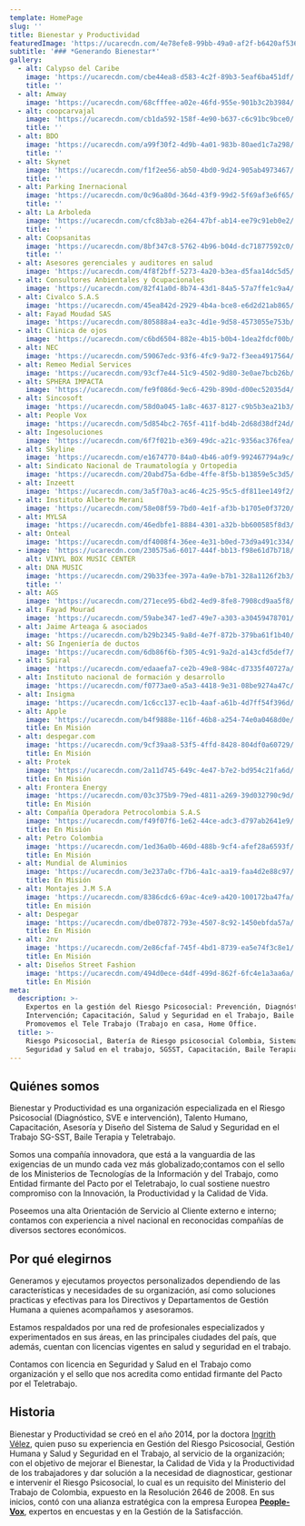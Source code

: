 ```yaml
---
template: HomePage
slug: ''
title: Bienestar y Productividad
featuredImage: 'https://ucarecdn.com/4e78efe8-99bb-49a0-af2f-b6420af5363a/'
subtitle: '### *Generando Bienestar*'
gallery:
  - alt: Calypso del Caribe
    image: 'https://ucarecdn.com/cbe44ea8-d583-4c2f-89b3-5eaf6ba451df/'
    title: ''
  - alt: Amway
    image: 'https://ucarecdn.com/68cfffee-a02e-46fd-955e-901b3c2b3984/'
  - alt: coopcarvajal
    image: 'https://ucarecdn.com/cb1da592-158f-4e90-b637-c6c91bc9bce0/'
    title: ''
  - alt: BDO
    image: 'https://ucarecdn.com/a99f30f2-4d9b-4a01-983b-80aed1c7a298/'
    title: ''
  - alt: Skynet
    image: 'https://ucarecdn.com/f1f2ee56-ab50-4bd0-9d24-905ab4973467/'
    title: ''
  - alt: Parking Inernacional
    image: 'https://ucarecdn.com/0c96a80d-364d-43f9-99d2-5f69af3e6f65/'
    title: ''
  - alt: La Arboleda
    image: 'https://ucarecdn.com/cfc8b3ab-e264-47bf-ab14-ee79c91eb0e2/'
    title: ''
  - alt: Coopsanitas
    image: 'https://ucarecdn.com/8bf347c8-5762-4b96-b04d-dc71877592c0/'
    title: ''
  - alt: Asesores gerenciales y auditores en salud
    image: 'https://ucarecdn.com/4f8f2bff-5273-4a20-b3ea-d5faa14dc5d5/'
  - alt: Consultores Anbientales y Ocupacionales
    image: 'https://ucarecdn.com/82f41a0d-8b74-43d1-84a5-57a7ffe1c9a4/'
  - alt: Civalco S.A.S
    image: 'https://ucarecdn.com/45ea842d-2929-4b4a-bce8-e6d2d21ab865/'
  - alt: Fayad Moudad SAS
    image: 'https://ucarecdn.com/805888a4-ea3c-4d1e-9d58-4573055e753b/'
  - alt: Clinica de ojos
    image: 'https://ucarecdn.com/c6bd6504-882e-4b15-b0b4-1dea2fdcf00b/'
  - alt: NEC
    image: 'https://ucarecdn.com/59067edc-93f6-4fc9-9a72-f3eea4917564/'
  - alt: Remeo Medial Services
    image: 'https://ucarecdn.com/93cf7e44-51c9-4502-9d80-3e0ae7bcb26b/'
  - alt: SPHERA IMPACTA
    image: 'https://ucarecdn.com/fe9f086d-9ec6-429b-890d-d00ec52035d4/'
  - alt: Sincosoft
    image: 'https://ucarecdn.com/58d0a045-1a8c-4637-8127-c9b5b3ea21b3/'
  - alt: People Vox
    image: 'https://ucarecdn.com/5d854bc2-765f-411f-bd4b-2d68d38df24d/'
  - alt: Ingesoluciones
    image: 'https://ucarecdn.com/6f7f021b-e369-49dc-a21c-9356ac376fea/'
  - alt: Skyline
    image: 'https://ucarecdn.com/e1674770-84a0-4b46-a0f9-992467794a9c/'
  - alt: Sindicato Nacional de Traumatología y Ortopedia
    image: 'https://ucarecdn.com/20abd75a-6dbe-4ffe-8f5b-b13859e5c3d5/'
  - alt: Inzeett
    image: 'https://ucarecdn.com/3a5f70a3-ac46-4c25-95c5-df811ee149f2/'
  - alt: Instituto Alberto Merani
    image: 'https://ucarecdn.com/58e08f59-7bd0-4e1f-af3b-b1705e0f3720/'
  - alt: MYLSA
    image: 'https://ucarecdn.com/46edbfe1-8884-4301-a32b-bb600585f8d3/'
  - alt: Onteal
    image: 'https://ucarecdn.com/df4008f4-36ee-4e31-b0ed-73d9a491c334/'
  - image: 'https://ucarecdn.com/230575a6-6017-444f-bb13-f98e61d7b718/'
    alt: VINYL BOX MUSIC CENTER
  - alt: DNA MUSIC
    image: 'https://ucarecdn.com/29b33fee-397a-4a9e-b7b1-328a1126f2b3/'
    title: ''
  - alt: AGS
    image: 'https://ucarecdn.com/271ece95-6bd2-4ed9-8fe8-7908cd9aa5f8/'
  - alt: Fayad Mourad
    image: 'https://ucarecdn.com/59abe347-1ed7-49e7-a303-a30459478701/'
  - alt: Jaime Arteaga & asociados
    image: 'https://ucarecdn.com/b29b2345-9a8d-4e7f-872b-379ba61f1b40/'
  - alt: SG Ingeniería de ductos
    image: 'https://ucarecdn.com/6db86f6b-f305-4c91-9a2d-a143cfd5def7/'
  - alt: Spiral
    image: 'https://ucarecdn.com/edaaefa7-ce2b-49e8-984c-d7335f40727a/'
  - alt: Instituto nacional de formación y desarrollo
    image: 'https://ucarecdn.com/f0773ae0-a5a3-4418-9e31-08be9274a47c/'
  - alt: Insigma
    image: 'https://ucarecdn.com/1c6cc137-ec1b-4aaf-a61b-4d7ff54f396d/'
  - alt: Apple
    image: 'https://ucarecdn.com/b4f9888e-116f-46b8-a254-74e0a0468d0e/'
    title: En Misión
  - alt: despegar.com
    image: 'https://ucarecdn.com/9cf39aa8-53f5-4ffd-8428-804df0a60729/'
    title: En Misión
  - alt: Protek
    image: 'https://ucarecdn.com/2a11d745-649c-4e47-b7e2-bd954c21fa6d/'
    title: En Misión
  - alt: Frontera Energy
    image: 'https://ucarecdn.com/03c375b9-79ed-4811-a269-39d032790c9d/'
    title: En Misión
  - alt: Compañía Operadora Petrocolombia S.A.S
    image: 'https://ucarecdn.com/f49f07f6-1e62-44ce-adc3-d797ab2641e9/'
    title: En Misión
  - alt: Petro Colombia
    image: 'https://ucarecdn.com/1ed36a0b-460d-488b-9cf4-afef28a6593f/'
    title: En Misión
  - alt: Mundial de Aluminios
    image: 'https://ucarecdn.com/3e237a0c-f7b6-4a1c-aa19-faa4d2e88c97/'
    title: En Misión
  - alt: Montajes J.M S.A
    image: 'https://ucarecdn.com/8386cdc6-69ac-4ce9-a420-100172ba47fa/'
    title: En misión
  - alt: Despegar
    image: 'https://ucarecdn.com/dbe07872-793e-4507-8c92-1450ebfda57a/'
    title: En Misión
  - alt: 2nv
    image: 'https://ucarecdn.com/2e86cfaf-745f-4bd1-8739-ea5e74f3c8e1/'
    title: En Misión
  - alt: Diseños Street Fashion
    image: 'https://ucarecdn.com/494d0ece-d4df-499d-862f-6fc4e1a3aa6a/'
    title: En Misión
meta:
  description: >-
    Expertos en la gestión del Riesgo Psicosocial: Prevención, Diagnóstico,
    Intervención; Capacitación, Salud y Seguridad en el Trabajo, Baile Terapia;
    Promovemos el Tele Trabajo (Trabajo en casa, Home Office.
  title: >-
    Riesgo Psicosocial, Batería de Riesgo psicosocial Colombia, Sistema de
    Seguridad y Salud en el trabajo, SGSST, Capacitación, Baile Terapia
---
```

## Quiénes somos

Bienestar y Productividad es una organización especializada en el Riesgo Psicosocial (Diagnóstico, SVE e intervención), Talento Humano, Capacitación, Asesoría y Diseño del Sistema de Salud y Seguridad en el Trabajo SG-SST, Baile Terapia y Teletrabajo.

Somos una compañía innovadora, que está a la vanguardia de las exigencias de un mundo cada vez más globalizado;contamos con el sello de los Ministerios de Tecnologías de la Información y del Trabajo, como Entidad firmante del Pacto por el Teletrabajo, lo cual sostiene nuestro compromiso con la Innovación, la Productividad y la Calidad de Vida.

Poseemos una alta Orientación de Servicio al Cliente externo e interno; contamos con experiencia a nivel nacional en reconocidas compañías de diversos sectores económicos.

## Por qué elegirnos

Generamos y ejecutamos proyectos personalizados dependiendo de las características y necesidades de su organización, así como soluciones practicas y efectivas para los Directivos y Departamentos de Gestión Humana a quienes acompañamos y asesoramos.

Estamos respaldados por una red de profesionales especializados y experimentados en sus áreas, en las principales ciudades del país, que además, cuentan con licencias vigentes en salud y seguridad en el trabajo.

Contamos con licencia en Seguridad y Salud en el Trabajo como organización y el sello que nos acredita como entidad firmante del Pacto por el Teletrabajo.

## Historia

Bienestar y Productividad se creó en el año 2014, por la doctora [Ingrith Vélez](https://www.linkedin.com/in/ingrithv%C3%A9lezramos/), quien puso su experiencia en Gestión del Riesgo Psicosocial, Gestión Humana y Salud y Seguridad en el Trabajo, al servicio de la organización; con el objetivo de mejorar el Bienestar, la Calidad de Vida y la Productividad de los trabajadores y dar solución a la necesidad de diagnosticar, gestionar e intervenir el Riesgo Psicosocial, lo cual es un requisito del Ministerio del Trabajo de Colombia, expuesto en la Resolución 2646 de 2008. En sus inicios, contó con una alianza estratégica con la empresa Europea **[People-Vox](https://www.people-vox.com/presentation-de-people-vox/)**, expertos en encuestas y en la Gestión de la Satisfacción.
